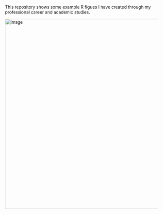 This repository shows some example R figues I have created through my professional career and academic studies.

<img width="1021" height="628" alt="image" src="https://github.com/user-attachments/assets/b6d58285-406d-474f-a95e-587ca39765df" />
